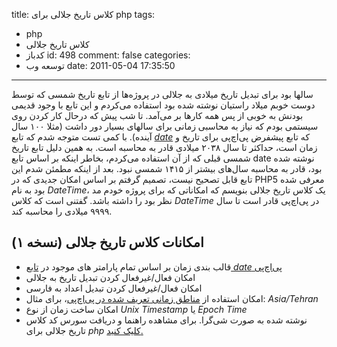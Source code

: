 title: کلاس تاریخ جلالی برای php
tags:
  - php
  - کلاس تاریخ جلالی
  - کدباز
id: 498
comment: false
categories:
  - توسعه وب
date: 2011-05-04 17:35:50
---

سالها بود برای تبدیل تاریخ میلادی به جلالی در پروژه‌ها از تابع تاریخ شمسی که توسط دوست خوبم میلاد راستیان نوشته شده بود استفاده می‌کردم و این تابع با وجود قدیمی بودنش به خوبی از پس همه کارها بر می‌آمد. تا شب پیش که درحال کار کردن روی سیستمی بودم که نیاز به محاسبی زمانی برای سالهای بسیار دور داشت (مثلا ۱۰۰ سال آینده). با کمی تست متوجه شدم که تابع [_date_](http://php.net/date) که تابع پیشفرض پی‌اچ‌پی برای تاریخ و زمان است، حداکثر تا سال ۲۰۳۸ میلادی قادر به محاسبه است. به همین دلیل تابع تاریخ شمسی قبلی که از آن استفاده می‌کردم، بخاطر اینکه بر اساس تابع date نوشته شده بود، قادر به محاسبه سال‌های بیشتر از ۱۴۱۵ شمسی نبود. بعد از اینکه مطمئن شدم این تابع قابل تصحیح نیست، تصمیم گرفتم بر اساس امکان جدیدی که در PHP5 معرفی شده بود به نام _DateTime_، یک کلاس تاریخ جلالی بنویسم که امکاناتی که برای پروژه خودم مد نظر بود را داشته باشد. گفتنی است که کلاس _DateTime_ در پی‌اچ‌پی قادر است تا سال ۹۹۹۹ میلادی را محاسبه کند.

## امکانات کلاس تاریخ جلالی (نسخه ۱)

*   قالب بندی زمان بر اساس تمام پارامتر های موجود در [تابع _date_ پی‌اچ‌پی](http://php.net/date)
*   امکان فعال/غیرفعال کردن تبدیل تاریخ به جلالی
*   امکان فعال/غیرفعال کردن تبدیل اعداد به فارسی
*   امکان استفاده از [مناطق زمانی تعریف شده در پی‌اچ‌پی](http://www.php.net/manual/en/timezones.php)، برای مثال: _Asia/Tehran_
*   امکان ساخت زمان از نوع _Unix Timestamp_ یا _Epoch Time_
*   نوشته شده به صورت شی‌گرا.
برای مشاهده راهنما و دریافت سورس کد کلاس تاریخ جلالی برای _php_ [کلیک کنید.](http://sallar.me/projects/jdatetime/)